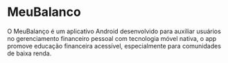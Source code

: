 # MeuBalanco
O MeuBalanço é um aplicativo Android desenvolvido para auxiliar usuários no gerenciamento financeiro pessoal com tecnologia móvel nativa, o app promove educação financeira acessível, especialmente para comunidades de baixa renda.
